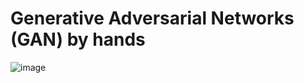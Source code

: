 # Generative Adversarial Networks (GAN) by hands

![image](https://user-images.githubusercontent.com/49230518/125352836-7130e380-e36a-11eb-8e88-d8e91206d997.png)
